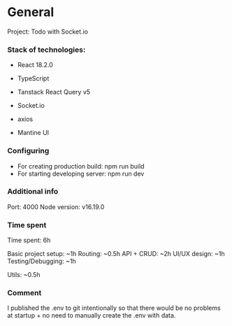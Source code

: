 # General

Project: Todo with Socket.io

### Stack of technologies:

- React 18.2.0
- TypeScript
- Tanstack React Query v5
- Socket.io
- axios

- Mantine UI

### Configuring

- For creating production build: npm run build
- For starting developing server: npm run dev

### Additional info

Port: 4000
Node version: v16.19.0

### Time spent

Time spent: 6h

Basic project setup: ~1h
Routing: ~0.5h
API + CRUD: ~2h
UI/UX design: ~1h
Testing/Debugging: ~1h

Utils: ~0.5h

### Comment

I published the .env to git intentionally so that there would be no problems at startup + no need to manually create the .env with data.
